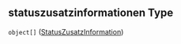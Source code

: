 ## statuszusatzinformationen Type

`object[]` ([StatusZusatzInformation](statuszusatzinformation.md))
